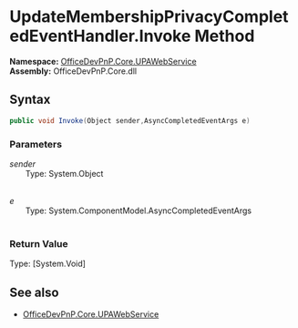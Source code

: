 # UpdateMembershipPrivacyCompletedEventHandler.Invoke Method  
**Namespace:** [OfficeDevPnP.Core.UPAWebService](OfficeDevPnP.Core.UPAWebService.md)  
**Assembly:** OfficeDevPnP.Core.dll  
## Syntax
```C#
public void Invoke(Object sender,AsyncCompletedEventArgs e)
```
### Parameters
*sender*  
&emsp;&emsp;Type: System.Object  
&emsp;&emsp;  
  
*e*  
&emsp;&emsp;Type: System.ComponentModel.AsyncCompletedEventArgs  
&emsp;&emsp;  
  
### Return Value
Type: [System.Void]  

## See also
- [OfficeDevPnP.Core.UPAWebService](OfficeDevPnP.Core.UPAWebService.md)
